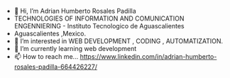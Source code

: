 - 👋 Hi, I’m Adrian Humberto Rosales Padilla
- TECHNOLOGIES OF INFORMATION AND COMUNICATION ENGENNIERING - Instituto Tecnologico de Aguascalientes
- Aguascalientes ,Mexico.    
- 👀 I’m interested in WEB DEVELOPMENT , CODING , AUTOMATIZATION.   
- 🌱 I’m currently learning web development
- 📫 How to reach me... https://www.linkedin.com/in/adrian-humberto-rosales-padilla-664426227/

<!---
ADRIANHROSALES365/ADRIANHROSALES365 is a ✨ special ✨ repository because its `README.md` (this file) appears on your GitHub profile.
You can click the Preview link to take a look at your changes.
--->
